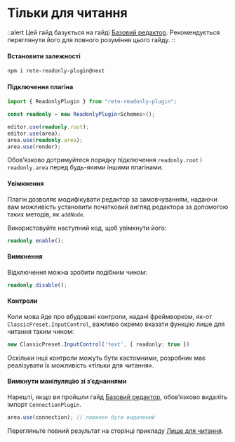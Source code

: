 # Тільки для читання

::alert
Цей гайд базується на гайді [Базовий редактор](/uk/docs/basic). Рекомендується переглянути його для повного розуміння цього гайду.
::

#### Встановити залежності

```bash
npm i rete-readonly-plugin@next
```

#### Підключення плагіна

```ts
import { ReadonlyPlugin } from "rete-readonly-plugin";

const readonly = new ReadonlyPlugin<Schemes>();

editor.use(readonly.root);
editor.use(area);
area.use(readonly.area);
area.use(render);
```

Обов’язково дотримуйтеся порядку підключення `readonly.root` і `readonly.area` перед будь-якими іншими плагінами.

#### Увімкнення

Плагін дозволяє модифікувати редактор за замовчуванням, надаючи вам можливість установити початковий вигляд редактора за допомогою таких методів, як `addNode`.

Використовуйте наступний код, щоб увімкнути його:

```ts
readonly.enable();
```

#### Вимкнення

Відключення можна зробити подібним чином:

```ts
readonly.disable();
```

#### Контроли

Коли мова йде про вбудовані контроли, надані фреймворком, як-от `ClassicPreset.InputControl`, важливо окремо вказати функцію лише для читання таким чином:

```ts
new ClassicPreset.InputControl('text', { readonly: true })
```

Оскільки інші контроли можуть бути кастомними, розробник має реалізувати їх можливість «тільки для читання».

#### Вимкнути маніпуляцію зі з’єднаннями

Нарешті, якщо ви пройшли гайд [Базовий редактор](/uk/docs/basic), обов’язково видаліть імпорт `ConnectionPlugin`.

```ts
area.use(connection); // повинен бути видалений
```

Перегляньте повний результат на сторінці прикладу [Лише для читання](/uk/examples/readonly).
